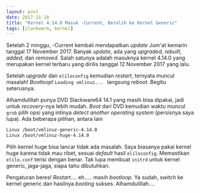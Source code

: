 ```yaml
---
layout: post
date: 2017-11-18
title: "Kernel 4.14.0 Masuk -Current, Beralih ke Kernel Generic"
tags: [slackware, kernel]
---
```


Setelah 2 minggu, -Current kembali mendapatkan _update_ Jum'at kemarin tanggal 17 November 2017. Banyak _update_, ada yang _upgraded, rebuilt, added,_ dan _removed_. Salah satunya adalah masuknya kernel 4.14.0 yang merupakan kernel terbaru yang dirilis tanggal 12 November 2017 yang lalu.

Setelah _upgrade_ dan <code>eliloconfig</code> kemudian _restart_, ternyata muncul masalah! _Bootloop_!  <code>Loading vmlinuz... </code> langsung _reboot_. Begitu seterusnya.

Alhamdulillah punya DVD Slackware64 14.1 yang masih bisa dipakai, jadi untuk _recovery_-nya lebih mudah. _Boot_ dari DVD kemudian waktu muncul <code>grub</code> pilih opsi yang intinya _detect another operating system_ (persisnya saya lupa). Ada beberapa pilihan, antara lain

```bash
Linux /boot/vmlinuz-generic-4.14.0
Linux /boot/vmlinuz-huge-4.14.0  
```

Pilih kernel huge bisa lancar tidak ada masalah. Saya biasanya pakai kernel huge karena tidak mau ribet, sesuai _default_ hasil <code>eliloconfig</code>. Memastikan <code>elilo.conf</code> terisi dengan benar. Tak lupa membuat <code>initrd</code> untuk kernel generic, jaga-jaga, siapa tahu dibutuhkan.

Pengaturan beres! _Restart_.... eh..... masih _bootloop_. Ya sudah, _switch_ ke kernel generic dan hasilnya _booting_ sukses. Alhamdulillah....
